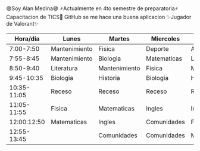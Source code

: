 😄Soy Alan Medina😄
⚡Actualmente en 4to semestre de preparatoria⚡
Capacitacion de TICS📲
GitHub se me hace una buena aplicacion
✨Jugador de Valorant✨

| Hora/dia    | Lunes         | Martes        | Miercoles   | Jueves        | Viernes     |
|-------------|---------------|---------------|-------------|---------------|-------------|
| 7:00-7:50   | Mantenimiento | Fisica        | Deporte     | Artes         | Biologia    |
| 7:55-8:45   | Mantenimiento | Biologia      | Matematicas | Literatura    | Fisica      |
| 8:50-9:40   | Literatura    | Mantenimiento | Fisica      | Mantenimiento | Matematicas |
| 9:45-10:35  | Biologia      | Historia      | Biologia    | Historia      | Literatura  |
| 10:35-11:05 | Receso        | Receso        | Receso      | Receso        | Receso      |
| 11:05-11:55 | Fisica        | Matematicas   | Ingles      | Ingles        | Historia    |
| 12:00:12:50 | Matematicas   | Ingles        | Comunidades | Fisica        |             |
| 12:55-13:45 |               | Comunidades   | Comunidades | Matematicas   |             |
